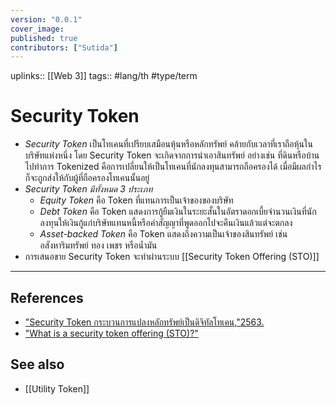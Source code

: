 ```yaml
---
version: "0.0.1"
cover_image:
published: true
contributors: ["Sutida"]
---
```

uplinks:: [[Web 3]]
tags:: #lang/th #type/term

# Security Token
- *Security Token* เป็นโทเคนที่เปรียบเสมือนหุ้นหรือหลักทรัพย์ คล้ายกับเวลาที่เราถือหุ้นในบริษัทแห่งหนึ่ง โดย Security Token จะเกิดจากการนำเอาสินทรัพย์ อย่างเช่น ที่ดินหรือบ้าน ไปทำการ Tokenized คือการเปลี่ยนให้เป็นโทเคนที่นักลงทุนสามารถถือครองได้ เมื่อมีผลกำไรก็จะถูกส่งให้กับผู้ที่ถือครองโทเคนนั้นอยู่
- *Security Token มีทั้งหมด 3 ประเภท*
	- *Equity Token* คือ Token ที่แทนการเป็นเจ้าของของบริษัท
	- *Debt Token*  คือ Token แสดงการกู้ยืมเงินในระยะสั้นในอัตราดอกเบี้ยจำนวนเงินที่นักลงทุนให้เงินกู้แก่บริษัทแทนหนี้หรือคำสัญญาที่พูดออกไปจะคืนเงินแล้วแต่จะตกลง
	- *Asset-backed Token*  คือ Token แสดงถึงความเป็นเจ้าของสินทรัพย์ เช่น อสังหาริมทรัพย์ ทอง เพชร หรือน้ำมัน
- การเสนอขาย Security Token จะทำผ่านระบบ [[Security Token Offering (STO)]]
---
## References
- ["Security Token กระบวนการแปลงหลักทรัพย์เป็นดิจิทัลโทเคน,"2563.](https://riccowealth.co/2020/02/16/security-token-sto/)
- ["What is a security token offering (STO)?"](https://hedera.com/learning/what-is-a-security-token-offering-sto?utm_term=security%20token&utm_campaign=Learning+Center:+STO&utm_source=adwords&utm_medium=ppc&hsa_acc=1782665900&hsa_cam=12507473199&hsa_grp=119821255435&hsa_ad=504580676835&hsa_src=g&hsa_tgt=kwd-27998676&hsa_kw=security%20token&hsa_mt=b&hsa_net=adwords&hsa_ver=3&gclid=Cj0KCQjw3v6SBhCsARIsACyrRAkUnfVOn_2EJsM55m4KaoPRTM4Ro-qaHl5YZ2xHx52-IO19e7PzC3UaAgX3EALw_wcB)

## See also
- [[Utility Token]]
